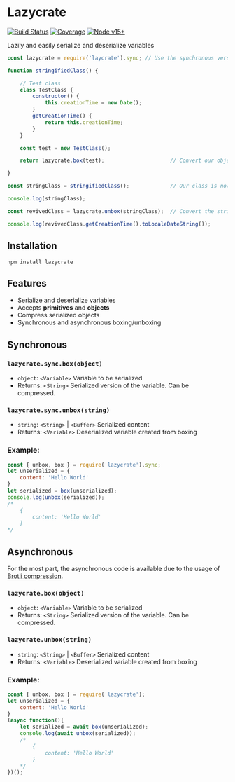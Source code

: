# Lazycrate

[![Build Status](https://img.shields.io/travis/com/PotatoParser/lazycrate?style=for-the-badge)](https://travis-ci.com/PotatoParser/lazycrate) [![Coverage](https://img.shields.io/coveralls/github/PotatoParser/lazycrate?style=for-the-badge)](https://coveralls.io/github/PotatoParser/lazycrate) [![Node v15+](https://img.shields.io/badge/Node-v15+-brightgreen.svg?style=for-the-badge)](https://nodejs.org/dist/latest-v15.x/)

Lazily and easily serialize and deserialize variables

```javascript
const lazycrate = require('laycrate').sync;	// Use the synchronous version

function stringifiedClass() {

	// Test class
	class TestClass {
		constructor() {
			this.creationTime = new Date();
		}
		getCreationTime() {
			return this.creationTime;
		}
	}

	const test = new TestClass();

	return lazycrate.box(test);						// Convert our object into a string!

}

const stringClass = stringifiedClass();				// Our class is now converted into a string

console.log(stringClass);

const revivedClass = lazycrate.unbox(stringClass);	// Convert the string back into the class!

console.log(revivedClass.getCreationTime().toLocaleDateString());		// This works!
```

## Installation

`npm install lazycrate`

## Features

- Serialize and deserialize variables
- Accepts **primitives** and **objects**
- Compress serialized objects
- Synchronous and asynchronous boxing/unboxing

## Synchronous

### `lazycrate.sync.box(object)`

- `object`: `<Variable>` Variable to be serialized
- Returns: `<String>` Serialized version of the variable. Can be compressed.

### `lazycrate.sync.unbox(string)`

- `string`: `<String>` | `<Buffer>` Serialized content
- Returns: `<Variable>` Deserialized variable created from boxing

### Example:

```javascript
const { unbox, box } = require('lazycrate').sync;
let unserialized = {
    content: 'Hello World'
}
let serialized = box(unserialized);
console.log(unbox(serialized));
/*
	{
		content: 'Hello World'
	}
*/
```

## Asynchronous

For the most part, the asynchronous code is available due to the usage of [Brotli compression](https://nodejs.org/api/zlib.html#zlib_zlib_brotlicompress_buffer_options_callback).

### `lazycrate.box(object)`

- `object`: `<Variable>` Variable to be serialized
- Returns: `<String>` Serialized version of the variable. Can be compressed.

### `lazycrate.unbox(string)`

- `string`: `<String>` | `<Buffer>` Serialized content
- Returns: `<Variable>` Deserialized variable created from boxing

### Example:

```javascript
const { unbox, box } = require('lazycrate');
let unserialized = {
    content: 'Hello World'
}
(async function(){
    let serialized = await box(unserialized);
    console.log(await unbox(serialized));
    /*
        {
            content: 'Hello World'
        }
    */
})();
```

